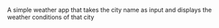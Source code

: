 A simple weather app that takes the city name as input and displays the weather conditions of that city
